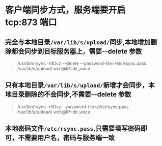 # 客户端同步方式，服务端要开启 tcp:873 端口

## 完全与本地目录`/var/lib/s/upload/`同步,本地增加删除都会同步到目标服务器上，需要--delete 参数
> /usr/bin/rsync -rltDvz --delete   --password-file=/etc/rsync.pass  /var/lib/s/upload/   wch@IP::dir_voice

## 只有本地目录`/var/lib/s/upload/`新增才会同步，本地目录删除的不会同步,不需要--delete 参数
> /usr/bin/rsync -rltDvz   --password-file=/etc/rsync.pass  /var/lib/s/upload/   wch@IP::dir_voice

## 本地密码文件`/etc/rsync.pass`,只需要填写密码即可，不需要用户名，密码与服务端一致
